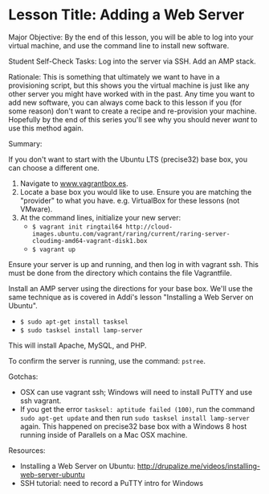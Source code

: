 # Lesson Title: Adding a Web Server

Major Objective: By the end of this lesson, you will be able to log into your virtual machine, and use the command line to install new software.

Student Self-Check Tasks: Log into the server via SSH. Add an AMP stack.

Rationale: This is something that ultimately we want to have in a provisioning script, but this shows you the virtual machine is just like any other server you might have worked with in the past. Any time you want to add new software, you can always come back to this lesson if you (for some reason) don't want to create a recipe and re-provision your machine. Hopefully by the end of this series you'll see why you should never *want* to use this method again.

Summary:

If you don't want to start with the Ubuntu LTS (precise32) base box, you can choose a different one.

1. Navigate to www.vagrantbox.es.
2. Locate a base box you would like to use. Ensure you are matching the "provider" to what you have. e.g. VirtualBox for these lessons (not VMware).
3. At the command lines, initialize your new server:
   - `$ vagrant init ringtail64 http://cloud-images.ubuntu.com/vagrant/raring/current/raring-server-cloudimg-amd64-vagrant-disk1.box`
   - `$ vagrant up`

Ensure your server is up and running, and then log in with vagrant ssh. This must be done from the directory which contains the file Vagrantfile.

Install an AMP server using the directions for your base box. We'll use the same technique as is covered in Addi's lesson "Installing a Web Server on Ubuntu".

   - `$ sudo apt-get install tasksel`
   - `$ sudo tasksel install lamp-server`

This will install Apache, MySQL, and PHP.

To confirm the server is running, use the command: `pstree`.

Gotchas:
  - OSX can use vagrant ssh; Windows will need to install PuTTY and use ssh vagrant.
  - If you get the error `tasksel: aptitude failed (100)`, run the command `sudo apt-get update` and then run
    `sudo tasksel install lamp-server` again. This happened on precise32 base box with a Windows 8 host running
    inside of Parallels on a Mac OSX machine.

Resources:

- Installing a Web Server on Ubuntu: http://drupalize.me/videos/installing-web-server-ubuntu
- SSH tutorial: need to record a PuTTY intro for Windows

